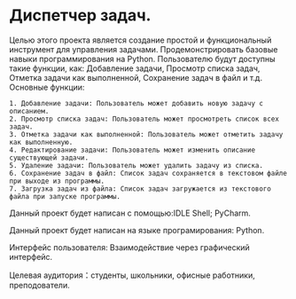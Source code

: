 # Диспетчер задач.

  Целью этого проекта является создание простой и функциональный инструмент для управления задачами. Продемонстрировать базовые навыки программирования на Python. Пользователю будут доступны такие функции, как: Добавление задачи, Просмотр списка задач, Отметка задачи как выполненной, Сохранение задач в файл и т.д. Основные функции:
  
    1. Добавление задачи: Пользователь может добавить новую задачу с описанием.
    2. Просмотр списка задач: Пользователь может просмотреть список всех задач.
    3. Отметка задачи как выполненной: Пользователь может отметить задачу как выполненную.
    4. Редактирование задачи: Пользователь может изменить описание существующей задачи.
    5. Удаление задачи: Пользователь может удалить задачу из списка.
    6. Сохранение задач в файл: Список задач сохраняется в текстовом файле при выходе из программы.
    7. Загрузка задач из файла: Список задач загружается из текстового файла при запуске программы.

  Данный проект будет написан с помощью:IDLE Shell; PyCharm.
  
  Данный проект будет написан на языке програмирования: Python.
  
  Интерфейс пользователя: Взаимодействие через графический интерфейс.
  
  Целевая аудитория：студенты, школьники, офисные работники, преподователи.


